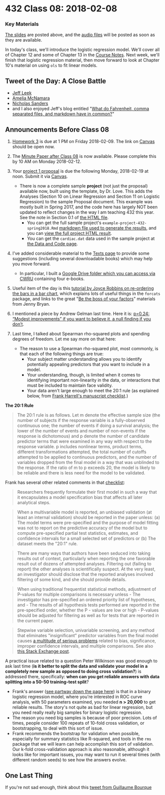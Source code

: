 # 432 Class 08: 2018-02-08

### Key Materials

[The slides](https://github.com/THOMASELOVE/432-2018/tree/master/slides/class08) are posted above, and the [audio files](https://github.com/THOMASELOVE/432-2018/tree/master/slides/class08) will be posted as soon as they are available.

In today's class, we'll introduce the logistic regression model. We'll cover all of Chapter 12 and some of Chapter 13 in the [Course Notes](https://thomaselove.github.io/432-notes/). Next week, we'll finish that logistic regression material, then move forward to look at Chapter 10's material on using `ols` to fit linear models.

## Tweet of the Day: A Close Battle

- [Jeff Leek](https://twitter.com/jtleek/status/961310256805576705)
- [Amelia McNamara](https://twitter.com/AmeliaMN/status/961552968611975169)
- [Nicholas Sanders](https://twitter.com/nj_sanders/status/960997956269826048)
- and I also enjoyed Jeff's blog entitled "[What do Fahrenheit, comma separated files, and markdown have in common?](https://simplystatistics.org/2018/02/08/what-do-fahrenheit-comma-separated-files-and-markdown-have-in-common/)"

## Announcements Before Class 08

1. [Homework 3](https://github.com/THOMASELOVE/432-2018/tree/master/assignments/hw3) is due at 1 PM on Friday 2018-02-09. The link on [Canvas](https://canvas.case.edu) should be open now.

2. The [Minute Paper after Class 08](https://goo.gl/forms/IRPizcTN8Y7k8Y2f1) is now available. Please complete this by 10 AM on Monday 2018-02-12.

3. Your [project 1 proposal](https://github.com/THOMASELOVE/432-2018/blob/master/projects/project1/README.md#the-proposal) is due the following Monday, 2018-02-19 at noon. Submit it via [Canvas](https://canvas.case.edu/).
    - There is now a complete sample **project** (not just the proposal) available now, built using the template, by Dr. Love. This adds the Analyses (Section 10 on Linear Regression and Section 11 on Logistic Regression) to the sample Proposal document. This example was mostly built in Spring 2017, and the code here has largely NOT been updated to reflect changes in the way I am teaching 432 this year. See the note in Section 0.1 of [the HTML file](http://htmlpreview.github.io/?https://github.com/THOMASELOVE/432-2018/blob/master/projects/project1/example-project-432-spring2018.html).
        - You can get the full sample project's `example-project-432-spring2018.Rmd` [markdown file used to generate the results](https://raw.githubusercontent.com/THOMASELOVE/432-2018/master/projects/project1/example-project-432-spring2018.Rmd), and you can [view the full project HTML result](http://htmlpreview.github.io/?https://github.com/THOMASELOVE/432-2018/blob/master/projects/project1/example-project-432-spring2018.html).
        - You can get the `cardiac.dat` data used in the sample project at [the Data and Code page](https://github.com/THOMASELOVE/432-2018/tree/master/data-and-code).

4. I've added considerable material to the [Texts page](https://github.com/THOMASELOVE/432-2018/tree/master/texts) to provide some suggestions (including several downloadable books) which may help you move forward.
    - In particular, I built a [Google Drive folder which you can access via CWRU](https://drive.google.com/drive/folders/1vN8dfqtz-hGyu7hrsPpBRnJptKI1B0BV?usp=sharing) containing four e-books.

5. Useful item of the day is this [tutorial by Joyce Robbins on re-ordering the bars in a bar chart](https://github.com/jtr13/codehelp/blob/master/R/reorder.md), which explains lots of useful things in the `forcats` package, and links to the great "[Be the boss of your factors](http://stat545.com/block029_factors.html)" materials from Jenny Bryan.

6. I mentioned a piece by Andrew Gelman last time. Here it is: [p=0.24: “Modest improvements” if you want to believe it, a null finding if you don’t](http://andrewgelman.com/2018/02/05/p0-24-modest-improvements-want-believe-null-finding-dont/).

7. Last time, I talked about Spearman rho-squared plots and spending degrees of freedom. Let me say more on that here:
    - The reason to use a Spearman rho-squared plot, most commonly, is that each of the following things are true:
        - Your subject matter understanding allows you to identify potentially appealing predictors that you want to include in a model.
        - Your understanding, though, is limited when it comes to identifying important non-linearity in the data, or interactions that must be included to maintain face validity.
        - Your data aren't large enough to meet the 20:1 rule (as explained below, from [Frank Harrell's manuscript checklist](http://biostat.mc.vanderbilt.edu/wiki/Main/ManuscriptChecklist).)

**The 20:1 Rule**

> The 20:1 rule is as follows. Let m denote the effective sample size (the number of subjects if the response variable is a fully-observed continuous one; the number of events if doing a survival analysis; the lower of the number of events and number of non-events if the response is dichotomous) and p denote the number of candidate predictor terms that were examined in any way with respect to the response variable. p includes nonlinear terms, product terms, different transformations attempted, the total number of cutoffs attempted to be applied to continuous predictors, and the number of variables dropped from the final model in a way that was unblinded to the response. If the ratio of m to p exceeds 20, the model is likely to be reliable and there is less need for the model to be validated.

Frank has several other related comments in that [checklist](http://biostat.mc.vanderbilt.edu/wiki/Main/ManuscriptChecklist):

> Researchers frequently formulate their first model in such a way that it encapsulates a model specification bias that affects all later analytical steps.  

> When a multivariable model is reported, an unbiased validation (at least an internal validation) should be reported in the paper unless: (a) The model terms were pre-specified and the purpose of model fitting was not to report on the predictive accuracy of the model but to compute pre-specified partial test statistics, estimates, and confidence intervals for a small selected set of predictors or (b) The dataset meets the "20:1" rule.
    
> There are many ways that authors have been seduced into taking results out of context, particularly when reporting the one favorable result out of dozens of attempted analyses. Filtering out (failing to report) the other analyses is scientifically suspect. At the very least, an investigator should disclose that the reported analyses involved filtering of some kind, and she should provide details. 

> When using traditional frequentist statistical methods, adjustment of P-values for multiple comparisons is necessary unless
    - The investigator has pre-specified an ordered priority list of hypotheses, and
    - The results of all hypothesis tests performed are reported in the pre-specified order, whether the P - values are low or high
    - P-values should be adjusted for filtering as well as for tests that are reported in the current paper. 

> Stepwise variable selection, univariable screening, and any method that eliminates "insignificant" predictor variables from the final model causes [a multitude of serious problems](http://www.stata.com/support/faqs/statistics/stepwise-regression-problems) related to bias, significance, improper confidence intervals, and multiple comparisons. See also [this Stack Exchange post](http://stats.stackexchange.com/questions/20836/algorithms-for-automatic-model-selection).

A practical issue related to a question Peter Wilkinson was good enough to ask last time (**is it better to split the data and validate your model in a completely new sample as opposed to doing cross validation?**) is addressed there, specifically: **when can you get reliable answers with data splitting into a 50-50 training-test split**? 
    
-  Frank's answer ([see partway down the page here](https://stats.stackexchange.com/questions/20836/algorithms-for-automatic-model-selection)) is that in a binary logistic regression model, where you're interested in ROC curve analysis, with 50 parameters examined, you needed **n > 20,000** to get reliable results. The story's not quite as bad for linear regression, but you need really really big samples for binary logistic regression.
- The reason you need big samples is because of poor precision. Lots of times, people consider 100 repeats of 10-fold cross validation, or bootstrapping, to deal with this sort of issue. 
- Frank recommends the bootstrap for validation when possible, especially for summary statistics like R-squared, and tools in the `rms` package that we will learn can help accomplish this sort of validation. Our k-fold cross-validation approach is also reasonable, although it looks like for important issues, you may want to run it several times (with different random seeds) to see how the answers evolve.

## One Last Thing

If you're not sad enough, think about this [tweet from Guillaume Bourque](https://twitter.com/guilbourque/status/959248544002699266)
